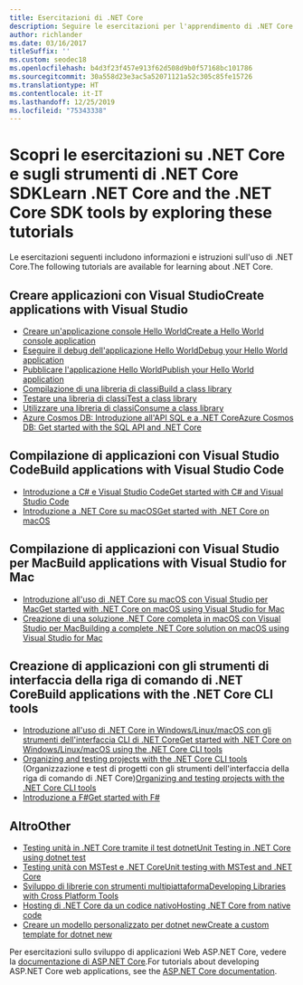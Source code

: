 ```yaml
---
title: Esercitazioni di .NET Core
description: Seguire le esercitazioni per l'apprendimento di .NET Core per compilare applicazioni e librerie su Mac, Linux e Windows.
author: richlander
ms.date: 03/16/2017
titleSuffix: ''
ms.custom: seodec18
ms.openlocfilehash: b4d3f23f457e913f62d508d9b0f57168bc101786
ms.sourcegitcommit: 30a558d23e3ac5a52071121a52c305c85fe15726
ms.translationtype: HT
ms.contentlocale: it-IT
ms.lasthandoff: 12/25/2019
ms.locfileid: "75343338"
---
```

# <a name="learn-net-core-and-the-net-core-sdk-tools-by-exploring-these-tutorials"></a><span data-ttu-id="22414-103">Scopri le esercitazioni su .NET Core e sugli strumenti di .NET Core SDK</span><span class="sxs-lookup"><span data-stu-id="22414-103">Learn .NET Core and the .NET Core SDK tools by exploring these tutorials</span></span>

<span data-ttu-id="22414-104">Le esercitazioni seguenti includono informazioni e istruzioni sull'uso di .NET Core.</span><span class="sxs-lookup"><span data-stu-id="22414-104">The following tutorials are available for learning about .NET Core.</span></span>

## <a name="create-applications-with-visual-studio"></a><span data-ttu-id="22414-105">Creare applicazioni con Visual Studio</span><span class="sxs-lookup"><span data-stu-id="22414-105">Create applications with Visual Studio</span></span>

- [<span data-ttu-id="22414-106">Creare un'applicazione console Hello World</span><span class="sxs-lookup"><span data-stu-id="22414-106">Create a Hello World console application</span></span>](with-visual-studio.md)
- [<span data-ttu-id="22414-107">Eseguire il debug dell'applicazione Hello World</span><span class="sxs-lookup"><span data-stu-id="22414-107">Debug your Hello World application</span></span>](debugging-with-visual-studio.md)
- [<span data-ttu-id="22414-108">Pubblicare l'applicazione Hello World</span><span class="sxs-lookup"><span data-stu-id="22414-108">Publish your Hello World application</span></span>](publishing-with-visual-studio.md)
- [<span data-ttu-id="22414-109">Compilazione di una libreria di classi</span><span class="sxs-lookup"><span data-stu-id="22414-109">Build a class library</span></span>](library-with-visual-studio.md)
- [<span data-ttu-id="22414-110">Testare una libreria di classi</span><span class="sxs-lookup"><span data-stu-id="22414-110">Test a class library</span></span>](testing-library-with-visual-studio.md)
- [<span data-ttu-id="22414-111">Utilizzare una libreria di classi</span><span class="sxs-lookup"><span data-stu-id="22414-111">Consume a class library</span></span>](consuming-library-with-visual-studio.md)
- [<span data-ttu-id="22414-112">Azure Cosmos DB: Introduzione all'API SQL e a .NET Core</span><span class="sxs-lookup"><span data-stu-id="22414-112">Azure Cosmos DB: Get started with the SQL API and .NET Core</span></span>](/azure/cosmos-db/sql-api-dotnetcore-get-started)

## <a name="build-applications-with-visual-studio-code"></a><span data-ttu-id="22414-113">Compilazione di applicazioni con Visual Studio Code</span><span class="sxs-lookup"><span data-stu-id="22414-113">Build applications with Visual Studio Code</span></span>

- [<span data-ttu-id="22414-114">Introduzione a C# e Visual Studio Code</span><span class="sxs-lookup"><span data-stu-id="22414-114">Get started with C# and Visual Studio Code</span></span>](with-visual-studio-code.md)
- [<span data-ttu-id="22414-115">Introduzione a .NET Core su macOS</span><span class="sxs-lookup"><span data-stu-id="22414-115">Get started with .NET Core on macOS</span></span>](using-on-macos.md)

## <a name="build-applications-with-visual-studio-for-mac"></a><span data-ttu-id="22414-116">Compilazione di applicazioni con Visual Studio per Mac</span><span class="sxs-lookup"><span data-stu-id="22414-116">Build applications with Visual Studio for Mac</span></span>

- [<span data-ttu-id="22414-117">Introduzione all'uso di .NET Core su macOS con Visual Studio per Mac</span><span class="sxs-lookup"><span data-stu-id="22414-117">Get started with .NET Core on macOS using Visual Studio for Mac</span></span>](using-on-mac-vs.md)
- [<span data-ttu-id="22414-118">Creazione di una soluzione .NET Core completa in macOS con Visual Studio per Mac</span><span class="sxs-lookup"><span data-stu-id="22414-118">Building a complete .NET Core solution on macOS using Visual Studio for Mac</span></span>](using-on-mac-vs-full-solution.md)

## <a name="build-applications-with-the-net-core-cli-tools"></a><span data-ttu-id="22414-119">Creazione di applicazioni con gli strumenti di interfaccia della riga di comando di .NET Core</span><span class="sxs-lookup"><span data-stu-id="22414-119">Build applications with the .NET Core CLI tools</span></span>

- [<span data-ttu-id="22414-120">Introduzione all'uso di .NET Core in Windows/Linux/macOS con gli strumenti dell'interfaccia CLI di .NET Core</span><span class="sxs-lookup"><span data-stu-id="22414-120">Get started with .NET Core on Windows/Linux/macOS using the .NET Core CLI tools</span></span>](cli-create-console-app.md)
- <span data-ttu-id="22414-121">[Organizing and testing projects with the .NET Core CLI tools](testing-with-cli.md) (Organizzazione e test di progetti con gli strumenti dell'interfaccia della riga di comando di .NET Core)</span><span class="sxs-lookup"><span data-stu-id="22414-121">[Organizing and testing projects with the .NET Core CLI tools](testing-with-cli.md)</span></span>
- [<span data-ttu-id="22414-122">Introduzione a F#</span><span class="sxs-lookup"><span data-stu-id="22414-122">Get started with F#</span></span>](../../fsharp/get-started/get-started-command-line.md)

## <a name="other"></a><span data-ttu-id="22414-123">Altro</span><span class="sxs-lookup"><span data-stu-id="22414-123">Other</span></span>

- [<span data-ttu-id="22414-124">Testing unità in .NET Core tramite il test dotnet</span><span class="sxs-lookup"><span data-stu-id="22414-124">Unit Testing in .NET Core using dotnet test</span></span>](../testing/unit-testing-with-dotnet-test.md)
- [<span data-ttu-id="22414-125">Testing unità con MSTest e .NET Core</span><span class="sxs-lookup"><span data-stu-id="22414-125">Unit testing with MSTest and .NET Core</span></span>](../testing/unit-testing-with-mstest.md)
- [<span data-ttu-id="22414-126">Sviluppo di librerie con strumenti multipiattaforma</span><span class="sxs-lookup"><span data-stu-id="22414-126">Developing Libraries with Cross Platform Tools</span></span>](libraries.md)
- [<span data-ttu-id="22414-127">Hosting di .NET Core da un codice nativo</span><span class="sxs-lookup"><span data-stu-id="22414-127">Hosting .NET Core from native code</span></span>](netcore-hosting.md)
- [<span data-ttu-id="22414-128">Creare un modello personalizzato per dotnet new</span><span class="sxs-lookup"><span data-stu-id="22414-128">Create a custom template for dotnet new</span></span>](cli-templates-create-item-template.md)

<span data-ttu-id="22414-129">Per esercitazioni sullo sviluppo di applicazioni Web ASP.NET Core, vedere la [documentazione di ASP.NET Core](/aspnet/core/).</span><span class="sxs-lookup"><span data-stu-id="22414-129">For tutorials about developing ASP.NET Core web applications, see the [ASP.NET Core documentation](/aspnet/core/).</span></span>
